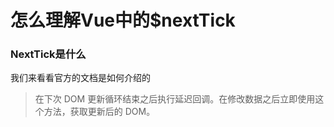 # 怎么理解Vue中的$nextTick

### NextTick是什么

我们来看看官方的文档是如何介绍的

> 在下次 DOM 更新循环结束之后执行延迟回调。在修改数据之后立即使用这个方法，获取更新后的 DOM。


